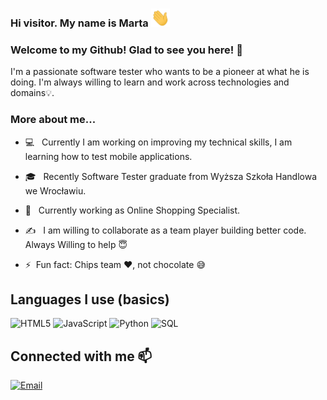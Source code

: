 ### Hi visitor. My name is Marta <img src="https://github.com/jatin-pahuja/jatin-pahuja/blob/master/Hi.gif" width="30px">
### Welcome to my Github! Glad to see you here! 🤩 

I'm a passionate software tester who wants to be a pioneer at what he is doing. I'm always willing to learn and work across technologies and domains💡.

### More about me...

- 💻 &nbsp; Currently I am working on improving my technical skills, I am learning how to test mobile applications.

- 🎓 &nbsp; Recently Software Tester graduate from Wyższa Szkoła Handlowa we Wrocławiu.

- 🌱 &nbsp; Currently working as Online Shopping Specialist.

- ✍️ &nbsp; I am willing to collaborate as a team player building better code. Always Willing to help 😇

- ⚡&nbsp; Fun fact: Chips team :heart:, not chocolate :sweat_smile: 


## Languages I use (basics)

![HTML5](https://img.shields.io/badge/-HTML5-000000?style=flat&logo=html5)
![JavaScript](https://img.shields.io/badge/-JavaScript-000000?style=flat&logo=javascript)
![Python](https://img.shields.io/badge/-Python-000000?style=flat&logo=python)
![SQL](https://img.shields.io/badge/-SQL-000000?style=flat&logo=postgresql)

## Connected with me 📫
<a href="mailto:mkdydak@gmail.com"><img alt="Email" src="https://img.shields.io/badge/Email-mkdydak@gmail.com-blue?style=flat&logo=gmail"></a>
</p>




